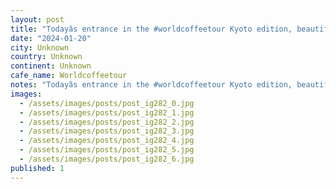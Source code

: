 ```yaml
---
layout: post
title: "Todayâs entrance in the #worldcoffeetour Kyoto edition, beautiful cafe on a park."
date: "2024-01-20"
city: Unknown
country: Unknown
continent: Unknown
cafe_name: Worldcoffeetour
notes: "Todayâs entrance in the #worldcoffeetour Kyoto edition, beautiful cafe on a park."
images:
  - /assets/images/posts/post_ig282_0.jpg
  - /assets/images/posts/post_ig282_1.jpg
  - /assets/images/posts/post_ig282_2.jpg
  - /assets/images/posts/post_ig282_3.jpg
  - /assets/images/posts/post_ig282_4.jpg
  - /assets/images/posts/post_ig282_5.jpg
  - /assets/images/posts/post_ig282_6.jpg
published: 1
---
```

